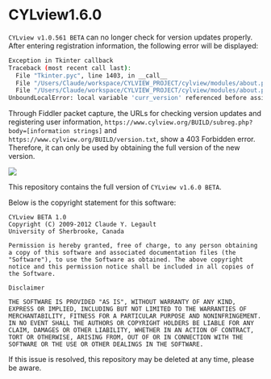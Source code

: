 # CYLview1.6.0

`CYLview v1.0.561 BETA` can no longer check for version updates properly. After entering registration information, the following error will be displayed:

```bash
Exception in Tkinter callback
Traceback (most recent call last):
  File "Tkinter.pyc", line 1403, in __call__
  File "/Users/Claude/workspace/CYLVIEW_PROJECT/cylview/modules/about.py", line 98, in <lambda>
  File "/Users/Claude/workspace/CYLVIEW_PROJECT/cylview/modules/about.py", line 141, in check_for_updates
UnboundLocalError: local variable 'curr_version' referenced before assignment
```

Through Fiddler packet capture, the URLs for checking version updates and registering user information, `https://www.cylview.org/BUILD/subreg.php?body=[information strings]` and `https://www.cylview.org/BUILD/version.txt`, show a 403 Forbidden error. Therefore, it can only be used by obtaining the full version of the new version.

![](https://s2.loli.net/2025/07/17/OvGTCM7xbBV5Iw6.png)

This repository contains the full version of `CYLview v1.6.0 BETA`.

Below is the copyright statement for this software:

```plain
CYLview BETA 1.0
Copyright (C) 2009-2012 Claude Y. Legault
University of Sherbrooke, Canada

Permission is hereby granted, free of charge, to any person obtaining a copy of this software and associated documentation files (the "Software"), to use the Software as obtained. The above copyright notice and this permission notice shall be included in all copies of the Software.

Disclaimer

THE SOFTWARE IS PROVIDED "AS IS", WITHOUT WARRANTY OF ANY KIND, EXPRESS OR IMPLIED, INCLUDING BUT NOT LIMITED TO THE WARRANTIES OF MERCHANTABILITY, FITNESS FOR A PARTICULAR PURPOSE AND NONINFRINGEMENT. IN NO EVENT SHALL THE AUTHORS OR COPYRIGHT HOLDERS BE LIABLE FOR ANY CLAIM, DAMAGES OR OTHER LIABILITY, WHETHER IN AN ACTION OF CONTRACT, TORT OR OTHERWISE, ARISING FROM, OUT OF OR IN CONNECTION WITH THE SOFTWARE OR THE USE OR OTHER DEALINGS IN THE SOFTWARE.
```

If this issue is resolved, this repository may be deleted at any time, please be aware.
